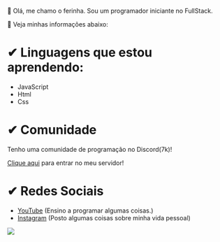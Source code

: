 <p>👑 Olá, me chamo o ferinha. Sou um programador iniciante no FullStack.</p>
<p>📑 Veja minhas informações abaixo:</p>
<div>
<h1>✔ Linguagens que estou aprendendo:</h1>
<ul>
<li>JavaScript</li>
<li>Html</li>
<li>Css</li>
</ul>
</div>
<div>
<h1>✔ Comunidade</h1>
<p>Tenho uma comunidade de programação no Discord(7k)!</p>
<p><a href="https://discord.gg/PEdmSZzCAv">Clique aqui</a> para entrar no meu servidor!</p>
</div>
<div>
<h1>✔ Redes Sociais</h1>
<ul>
<li><a href="https://www.youtube.com/channel/UCKLJj2nJH3th04qeaDT_riw">YouTube</a> (Ensino a programar algumas coisas.)</li>
<li> <a href="https://www.instagram.com/vitor_menoli/">Instagram</a> (Posto algumas coisas sobre minha vida pessoal)</li>
</ul>
</div>
<a href="https://youtu.be/DG8b1Ud4Mr8"><img src="https://i.ytimg.com/vi/DG8b1Ud4Mr8/hqdefault.jpg?sqp=-oaymwEcCPYBEIoBSFXyq4qpAw4IARUAAIhCGAFwAcABBg==&rs=AOn4CLDehTMGa2gAmAj287oiWCOzLOlHVw" /></a>
